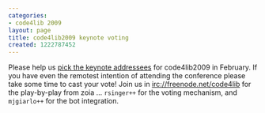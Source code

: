 ```yaml
---
categories:
- code4lib 2009
layout: page
title: code4lib2009 keynote voting
created: 1222787452
---
```

Please help us <a href="http://dilettantes.code4lib.org/voting_booth/election/index/4">pick the keynote addressees</a> for code4lib2009 in February. If you have even the remotest intention of attending the conference please take some time to cast your vote! Join us in <a href="irc://freenode.net/code4lib">irc://freenode.net/code4lib</a> for the play-by-play from zoia ... <code>rsinger++</code> for the voting mechanism, and <code>mjgiarlo++</code> for the bot integration.

